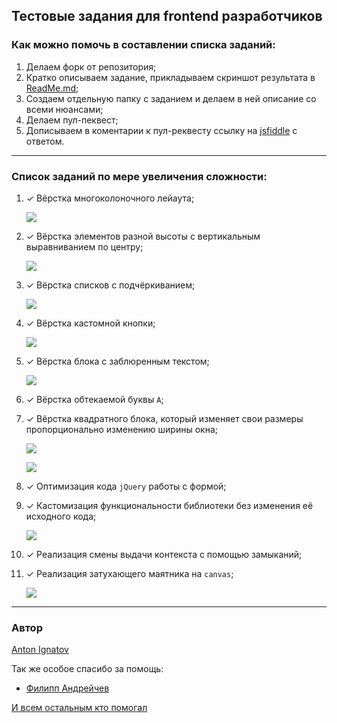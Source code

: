 ## Тестовые задания для frontend разработчиков

### Как можно помочь в составлении списка заданий:

1. Делаем форк от репозитория;
1. Кратко описываем задание, прикладываем скриншот результата в [ReadMe.md](https://github.com/KillaBeez/test-assignment/blob/master/README.md);
1. Создаем отдельную папку с заданием и делаем в ней описание со всеми нюансами;
1. Делаем пул-пеквест;
1. Дописываем в коментарии к пул-реквесту ссылку на [jsfiddle](http://jsfiddle.net/) с ответом.

----

### Список заданий по мере увеличения сложности:

1. ✓ Вёрстка многоколоночного лейаута;
	
	![](https://dl.dropbox.com/u/7417149/Screenshots/dp.png)

1. ✓ Вёрстка элементов разной высоты с вертикальным выравниванием по центру;
	
	![](https://dl.dropbox.com/u/7417149/Screenshots/dq.png)

1. ✓ Вёрстка списков с подчёркиванием;
	
	![](http://dl.dropbox.com/u/7417149/Screenshots/dy.png)

1. ✓ Вёрстка кастомной кнопки;
	
	![](http://dl.dropbox.com/u/7417149/Screenshots/f8.png)

1. ✓ Вёрстка блока с заблюренным текстом;
	
	![](http://dl.dropbox.com/u/7417149/Screenshots/dz.png)

1. ✓ Вёрстка обтекаемой буквы `А`;
	![]()

1. ✓ Вёрстка квадратного блока, который изменяет свои размеры пропорционально изменению ширины окна;

	![](http://dl.dropbox.com/u/7417149/Screenshots/js.png)

	![](http://dl.dropbox.com/u/7417149/Screenshots/jr.png)

1. ✓ Оптимизация кода `jQuery` работы с формой;

1. ✓ Кастомизация функциональности библиотеки без изменения её исходного кода;

	![](https://dl.dropbox.com/u/7417149/Screenshots/f9.png)

1. ✓ Реализация смены выдачи контекста с помощью замыканий;

1. ✓ Реализация затухающего маятника на `canvas`;

	![](http://dl.dropboxusercontent.com/u/7417149/Screenshots/gh.png)

----

### Автор
[Anton Ignatov](https://github.com/a-ignatov-parc)

Так же особое спасибо за помощь:

* [Филипп Андрейчев](https://github.com/f-andrejchev-parc)

[И всем остальным кто помогал](https://github.com/KillaBeez/test-assignment/contributors)